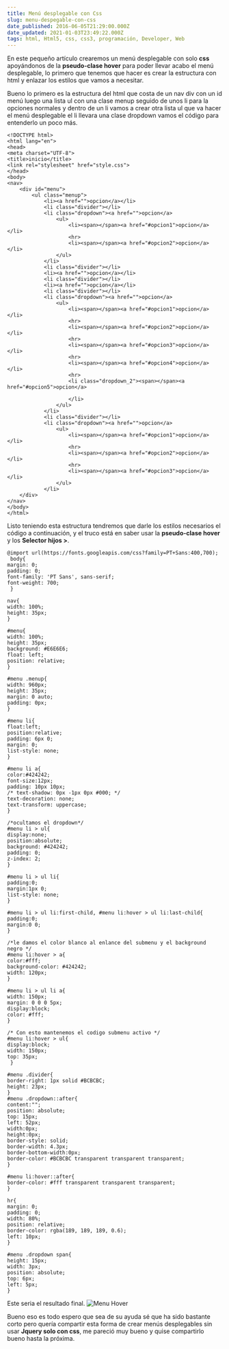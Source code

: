 ```yaml
---
title: Menú desplegable con Css
slug: menu-despegable-con-css
date_published: 2016-06-05T21:29:00.000Z
date_updated: 2021-01-03T23:49:22.000Z
tags: html, Html5, css, css3, programación, Developer, Web
---
```


En este pequeño artículo crearemos un menú desplegable con solo **css** apoyándonos de la **pseudo-clase hover** para poder llevar acabo el menú desplegable, lo primero que tenemos que hacer es crear la estructura  con html y enlazar los estilos que vamos a necesitar.

Bueno lo primero es la estructura del html que costa de un nav div con un id menú luego una lista ul con una clase menup seguido de unos li para la opciones normales y dentro de un li vamos a crear otra lista ul que va hacer el menú desplegable el li llevara una clase dropdown vamos el código para entenderlo un poco más.

    <!DOCTYPE html>
    <html lang="en">
    <head>
    <meta charset="UTF-8">
    <title>inicio</title>
    <link rel="stylesheet" href="style.css">
    </head>
    <body>
    <nav>
    	<div id="menu"> 
    	    <ul class="menup"> 
    	        <li><a href="">opcion</a></li>
    	        <li class="divider"></li> 
    	        <li class="dropdown"><a href="">opcion</a> 
    	            <ul> 
    	                <li><span></span><a href="#opcion1">opcion</a></li>
    	                <hr> 
    	                <li><span></span><a href="#opcion2">opcion</a></li> 
    	            </ul> 
    	        </li>
    	        <li class="divider"></li>  
    	        <li><a href="">opcion</a></li>
    	        <li class="divider"></li>  
    	        <li><a href="">opcion</a></li> 
    	        <li class="divider"></li>
    	        <li class="dropdown"><a href="">opcion</a> 
    	            <ul> 
    	                <li><span></span><a href="#opcion1">opcion</a></li>
    	                <hr> 
    	                <li><span></span><a href="#opcion2">opcion</a></li> 
    	                <hr>
    	                <li><span></span><a href="#opcion3">opcion</a></li>
    	                <hr> 
    	                <li><span></span><a href="#opcion4">opcion</a></li>
    	                <hr> 
    	                <li class="dropdown_2"><span></span><a href="#opcion5">opcion</a>
    	                	
    	                </li> 
    	            </ul> 
    	        </li>
    	        <li class="divider"></li>
    	        <li class="dropdown"><a href="">opcion</a> 
    	            <ul> 
    	                <li><span></span><a href="#opcion1">opcion</a></li>
    	                <hr> 
    	                <li><span></span><a href="#opcion2">opcion</a></li> 
    	                <hr>
    	                <li><span></span><a href="#opcion3">opcion</a></li>
    	            </ul> 
    	        </li>
    	</div>
    </nav>
    </body>
    </html>
    

Listo teniendo esta estructura tendremos que darle los estilos necesarios el código a continuación, y el truco está en saber usar la **pseudo-clase hover** y los **Selector hijos >**.

    @import url(https://fonts.googleapis.com/css?family=PT+Sans:400,700);
     body{
    margin: 0;
    padding: 0;
    font-family: 'PT Sans', sans-serif;
    font-weight: 700;
     }
    
    nav{
    width: 100%;
    height: 35px;
    }
    
    #menu{
    width: 100%;
    height: 35px;
    background: #E6E6E6;
    float: left;
    position: relative;
    } 
    
    #menu .menup{
    width: 960px;
    height: 35px;
    margin: 0 auto;
    padding: 0px;
    }
    
    #menu li{
    float:left;
    position:relative;
    padding: 6px 0;
    margin: 0;
    list-style: none;
    } 
    
    #menu li a{
    color:#424242;
    font-size:12px;
    padding: 10px 10px;
    /* text-shadow: 0px -1px 0px #000; */
    text-decoration: none;
    text-transform: uppercase;
    } 
    
    /*ocultamos el dropdown*/    
    #menu li > ul{
    display:none;
    position:absolute;
    background: #424242;
    padding: 0;
    z-index: 2;
    }
    
    #menu li > ul li{
    padding:0;
    margin:1px 0;
    list-style: none;
    } 
    
    #menu li > ul li:first-child, #menu li:hover > ul li:last-child{
    padding:0;
    margin:0 0;
    }
    
    /*le damos el color blanco al enlance del submenu y el background negro */    
    #menu li:hover > a{
    color:#fff;
    background-color: #424242;
    width: 120px; 
    } 
    
    #menu li > ul li a{
    width: 150px;
    margin: 0 0 0 5px;
    display:block;
    color: #fff;
    } 
    
    /* Con esto mantenemos el codigo submenu activo */
    #menu li:hover > ul{
    display:block;
    width: 150px;
    top: 35px;
     }
    
    #menu .divider{
    border-right: 1px solid #BCBCBC;
    height: 23px;
    }
    #menu .dropdown::after{
    content:"";
    position: absolute;
    top: 15px;
    left: 52px;
    width:0px;
    height:0px;
    border-style: solid;
    border-width: 4.3px;
    border-bottom-width:0px;
    border-color: #BCBCBC transparent transparent transparent;
    }
    
    #menu li:hover::after{
    border-color: #fff transparent transparent transparent;
    }
    
    hr{
    margin: 0;
    padding: 0;
    width: 80%;
    position: relative;
    border-color: rgba(189, 189, 189, 0.6);
    left: 10px;
    }
    
    #menu .dropdown span{
    height: 15px;
    width: 3px;
    position: absolute;
    top: 6px;
    left: 5px;
    }
    

Este seria el resultado final.
![Menu Hover](/content/images/2021/01/menuHover_2.jpg)

Bueno eso es todo espero que sea de su ayuda sé que ha sido bastante corto pero quería compartir esta forma de crear menús desplegables sin usar **Jquery solo con css**, me pareció muy bueno y quise compartirlo bueno hasta la próxima.
